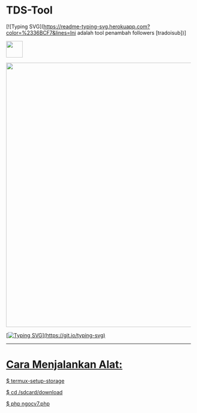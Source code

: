 # TDS-Tool

[![Typing SVG](https://readme-typing-svg.herokuapp.com?color=%2336BCF7&lines=Ini adalah tool penambah followers [tradoisub])]

<a href="https://youtube.com/channel/UCEWzQWxEdrxawnmQtZ3mEZQ"><img src="https://telegra.ph/file/be529c4fef00a0c972c27.jpg" style="border-radius:5;" width="45px" alt=""><br></h1>

<img src="https://telegra.ph/file/f8085608fcee7c9e5c368.jpg" style="border-radius:5;" width="720px" alt=""><br></h1>



[![Typing SVG](https://readme-typing-svg.herokuapp.com?color=%2336BCF7&lines=Harus+Menggunakan+Akun+Tumbal+!!!)](https://git.io/typing-svg)


----------------------
# Cara Menjalankan Alat:
$ termux-setup-storage

$ cd /sdcard/download

$ php ngocv7.php

